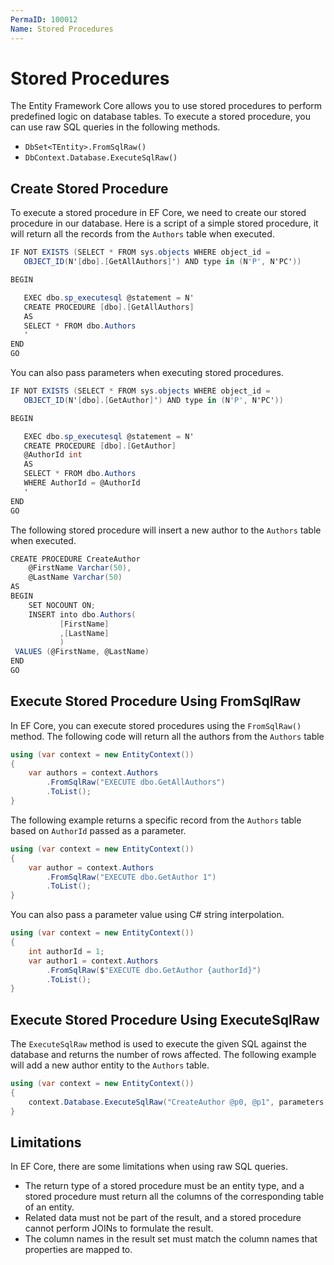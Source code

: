 ```yaml
---
PermaID: 100012
Name: Stored Procedures
---
```


# Stored Procedures

The Entity Framework Core allows you to use stored procedures to perform predefined logic on database tables. To execute a stored procedure, you can use raw SQL queries in the following methods. 

 - `DbSet<TEntity>.FromSqlRaw()`
 - `DbContext.Database.ExecuteSqlRaw()`

## Create Stored Procedure

To execute a stored procedure in EF Core, we need to create our stored procedure in our database. Here is a script of a simple stored procedure, it will return all the records from the `Authors` table when executed.

```csharp
IF NOT EXISTS (SELECT * FROM sys.objects WHERE object_id = 
   OBJECT_ID(N'[dbo].[GetAllAuthors]') AND type in (N'P', N'PC'))

BEGIN

   EXEC dbo.sp_executesql @statement = N'
   CREATE PROCEDURE [dbo].[GetAllAuthors]
   AS
   SELECT * FROM dbo.Authors
   '
END
GO
```

You can also pass parameters when executing stored procedures.

```csharp
IF NOT EXISTS (SELECT * FROM sys.objects WHERE object_id = 
   OBJECT_ID(N'[dbo].[GetAuthor]') AND type in (N'P', N'PC'))

BEGIN

   EXEC dbo.sp_executesql @statement = N'
   CREATE PROCEDURE [dbo].[GetAuthor]
   @AuthorId int
   AS
   SELECT * FROM dbo.Authors 
   WHERE AuthorId = @AuthorId
   '
END
GO
```

The following stored procedure will insert a new author to the `Authors` table when executed.

```csharp
CREATE PROCEDURE CreateAuthor
    @FirstName Varchar(50),
    @LastName Varchar(50)
AS
BEGIN
    SET NOCOUNT ON;
    INSERT into dbo.Authors(
           [FirstName]
           ,[LastName]
           )
 VALUES (@FirstName, @LastName)
END
GO
```

## Execute Stored Procedure Using FromSqlRaw

In EF Core, you can execute stored procedures using the `FromSqlRaw()` method. The following code will return all the authors from the `Authors` table


```csharp
using (var context = new EntityContext())
{
    var authors = context.Authors
        .FromSqlRaw("EXECUTE dbo.GetAllAuthors")
        .ToList();
}
```

The following example returns a specific record from the `Authors` table based on `AuthorId` passed as a parameter.


```csharp
using (var context = new EntityContext())
{
    var author = context.Authors
        .FromSqlRaw("EXECUTE dbo.GetAuthor 1")
        .ToList();
}
```

You can also pass a parameter value using C# string interpolation.


```csharp
using (var context = new EntityContext())
{
    int authorId = 1;
    var author1 = context.Authors
        .FromSqlRaw($"EXECUTE dbo.GetAuthor {authorId}")
        .ToList();
}
```

## Execute Stored Procedure Using ExecuteSqlRaw

The `ExecuteSqlRaw` method is used to execute the given SQL against the database and returns the number of rows affected. The following example will add a new author entity to the `Authors` table.

```csharp
using (var context = new EntityContext())
{
    context.Database.ExecuteSqlRaw("CreateAuthor @p0, @p1", parameters: new[] { "Mark", "Twain" });
}
```

## Limitations

In EF Core, there are some limitations when using raw SQL queries.

 - The return type of a stored procedure must be an entity type, and a stored procedure must return all the columns of the corresponding table of an entity.
 - Related data must not be part of the result, and a stored procedure cannot perform JOINs to formulate the result.
 - The column names in the result set must match the column names that properties are mapped to. 
